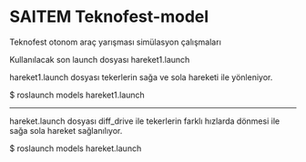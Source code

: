 # SAITEM Teknofest-model
Teknofest otonom araç yarışması simülasyon çalışmaları


Kullanılacak son launch dosyası hareket1.launch

hareket1.launch dosyası tekerlerin sağa ve sola hareketi ile yönleniyor.

$ roslaunch models hareket1.launch

-----------------------

hareket.launch dosyası diff_drive ile tekerlerin farklı hızlarda dönmesi ile sağa sola hareket sağlanılıyor.


$ roslaunch models hareket.launch

